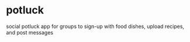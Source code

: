 # potluck
social potluck app for groups to sign-up with food dishes, upload recipes, and post messages
